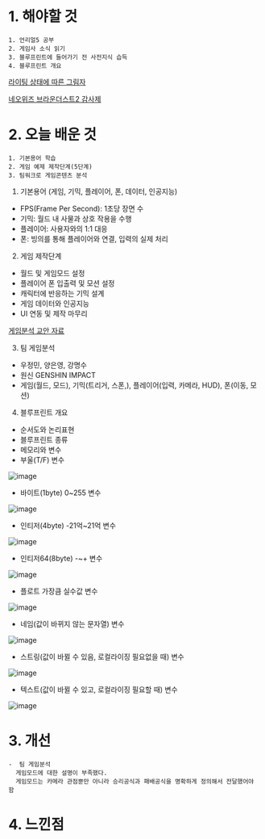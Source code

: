 # 1. 해야할 것
```
1. 언리얼5 공부
2. 게임사 소식 읽기
3. 블루프린트에 들어가기 전 사전지식 습득
4. 블루프린트 개요
```
[라이팅 상태에 따른 그림자](https://dev.epicgames.com/community/learning/courses/AdE/unreal-engine-8807c3/OLw4/unreal-engine-50f739)

[네오위즈 브라운더스트2 감사제](https://www.neowiz.com/neowiz/media/press/3036)


# 2. 오늘 배운 것

```
1. 기본용어 학습
2. 게임 예제 제작단계(5단계)
3. 팀워크로 게임콘텐츠 분석
```
1. 기본용어 (게임, 기믹, 플레이어, 폰, 데이터, 인공지능)
-  FPS(Frame Per Second): 1초당 장면 수
-  기믹: 월드 내 사물과 상호 작용을 수행
-  플레이어: 사용자와의 1:1 대응
-  폰: 빙의를 통해 플레이어와 연결, 입력의 실제 처리

2. 게임 제작단계
-  월드 및 게임모드 설정
-  플레이어 폰 입출력 및 모션 설정
-  캐릭터에 반응하는 기믹 설계
-  게임  데이터와 인공지능
-  UI 연동 및 제작 마무리

[게임분석 교안 자료](https://github.com/JM94Ent/TIL-WIL/files/12853050/01_.pdf)

3. 팀 게임분석
-  우정민, 양은영, 강명수
-  원신 GENSHIN IMPACT
-  게임(월드, 모드), 기믹(트리거, 스폰,), 플레이어(입력, 카메라, HUD), 폰(이동, 모션)

4. 블루프린트 개요
-  순서도와 논리표현
-  블루프린트 종류
-  메모리와 변수
-  부울(T/F) 변수

![image](https://github.com/JM94Ent/TIL-WIL/assets/143363550/309b9b1c-3166-4318-838d-348a3b935822)

-  바이트(1byte) 0~255 변수

![image](https://github.com/JM94Ent/TIL-WIL/assets/143363550/bfd543fe-594c-4a55-bf20-17d656b07812)

-  인티저(4byte) -21억~21억 변수

![image](https://github.com/JM94Ent/TIL-WIL/assets/143363550/c9bfe64f-450e-44ac-8e54-e74c309ddd03)

-  인티저64(8byte) -~+ 변수

![image](https://github.com/JM94Ent/TIL-WIL/assets/143363550/653544f9-7882-4f08-b4b9-77ed5865fdb6)

-  플로트 가장큼 실수값 변수

![image](https://github.com/JM94Ent/TIL-WIL/assets/143363550/eebb8010-f466-47e2-b50e-e0621f627d27)

-  네임(값이 바뀌지 않는 문자열) 변수

![image](https://github.com/JM94Ent/TIL-WIL/assets/143363550/041c3ee1-3de9-40b7-8ea1-9e139fee0036)

-  스트링(값이 바뀔 수 있음, 로컬라이징 필요없을 때) 변수

![image](https://github.com/JM94Ent/TIL-WIL/assets/143363550/22f06359-987c-4df2-944e-989fdcff7a32)

-  텍스트(값이 바뀔 수 있고, 로컬라이징 필요할 때) 변수 

![image](https://github.com/JM94Ent/TIL-WIL/assets/143363550/330211b3-9060-4858-83d8-0aca05f811a2)


# 3. 개선
```
-  팀 게임분석
  게임모드에 대한 설명이 부족했다.
  게임모드는 카메라 관점뿐만 아니라 승리공식과 패배공식을 명확하게 정의해서 전달했어야 함

```

# 4. 느낀점
```

```

